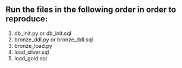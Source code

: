## Run the files in the following order in order to reproduce:
1. db_init.py or db_init.sql
2. bronze_ddl.py or bronze_ddl.sql
3. bronze_load.py
4. load_silver.sql
5. load_gold.sql

